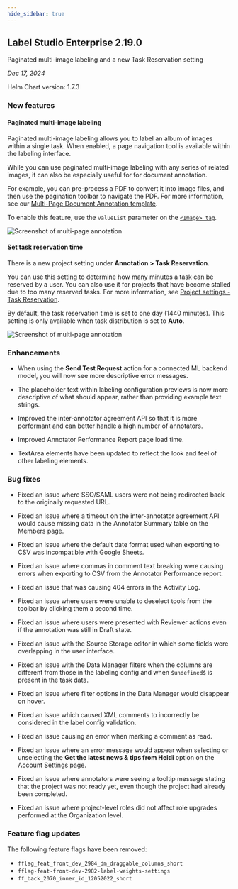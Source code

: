 ```yaml
---
hide_sidebar: true
---
```


## Label Studio Enterprise 2.19.0

<div class="onprem-highlight">Paginated multi-image labeling and a new Task Reservation setting </div>

*Dec 17, 2024*

Helm Chart version: 1.7.3

### New features

#### Paginated multi-image labeling

Paginated multi-image labeling allows you to label an album of images within a single task. When enabled, a page navigation tool is available within the labeling interface. 

While you can use paginated multi-image labeling with any series of related images, it can also be especially useful for for document annotation. 

For example, you can pre-process a PDF to convert it into image files, and then use the pagination toolbar to navigate the PDF. For more information, see our [Multi-Page Document Annotation template](/templates/multi-page-document-annotation).

To enable this feature, use the `valueList` parameter on the [`<Image> tag`](/tags/image).

![Screenshot of multi-page annotation](/images/releases/2-19-mig.png)

#### Set task reservation time

There is a new project setting under **Annotation > Task Reservation**.

You can use this setting to determine how many minutes a task can be reserved by a user. You can also use it for projects that have become stalled due to too many reserved tasks. For more information, see [Project settings - Task Reservation](https://docs.humansignal.com/guide/project_settings_lse#lock-tasks).

By default, the task reservation time is set to one day (1440 minutes). This setting is only available when task distribution is set to **Auto**.

![Screenshot of multi-page annotation](/images/releases/2-19-reservation.png)

### Enhancements

- When using the **Send Test Request** action for a connected ML backend model, you will now see more descriptive error messages.

- The placeholder text within labeling configuration previews is now more descriptive of what should appear, rather than providing example text strings.

- Improved the inter-annotator agreement API so that it is more performant and can better handle a high number of annotators.

- Improved Annotator Performance Report page load time.

- TextArea elements have been updated to reflect the look and feel of other labeling elements.

### Bug fixes

- Fixed an issue where SSO/SAML users were not being redirected back to the originally requested URL.

- Fixed an issue where a timeout on the inter-annotator agreement API would cause missing data in the Annotator Summary table on the Members page.

- Fixed an issue where the default date format used when exporting to CSV was incompatible with Google Sheets.

- Fixed an issue where commas in comment text breaking were causing errors when exporting to CSV from the Annotator Performance report.

- Fixed an issue that was causing 404 errors in the Activity Log.

- Fixed an issue where users were unable to deselect tools from the toolbar by clicking them a second time.

- Fixed an issue where users were presented with Reviewer actions even if the annotation was still in Draft state.

- Fixed an issue with the Source Storage editor in which some fields were overlapping in the user interface.

- Fixed an issue with the Data Manager filters when the columns are different from those in the labeling config and when `$undefined$` is present in the task data.

- Fixed an issue where filter options in the Data Manager would disappear on hover.

- Fixed an issue which caused XML comments to incorrectly be considered in the label config validation.

- Fixed an issue causing an error when marking a comment as read.

- Fixed an issue where an error message would appear when selecting or unselecting the **Get the latest news & tips from Heidi** option on the Account Settings page.

- Fixed an issue where annotators were seeing a tooltip message stating that the project was not ready yet, even though the project had already been completed.

- Fixed an issue where project-level roles did not affect role upgrades performed at the Organization level.


### Feature flag updates

The following feature flags have been removed:

- `fflag_feat_front_dev_2984_dm_draggable_columns_short`
- `fflag-feat-front-dev-2982-label-weights-settings`
- `ff_back_2070_inner_id_12052022_short`


